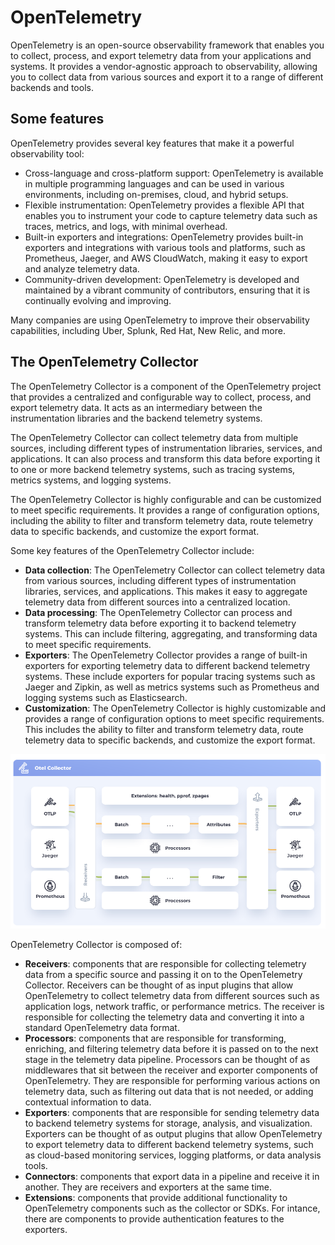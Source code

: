 # OpenTelemetry

OpenTelemetry is an open-source observability framework that enables you to collect, process, and export telemetry data from your applications and systems. It provides a vendor-agnostic approach to observability, allowing you to collect data from various sources and export it to a range of different backends and tools.

## Some features

OpenTelemetry provides several key features that make it a powerful observability tool:

* Cross-language and cross-platform support: OpenTelemetry is available in multiple programming languages and can be used in various environments, including on-premises, cloud, and hybrid setups.
* Flexible instrumentation: OpenTelemetry provides a flexible API that enables you to instrument your code to capture telemetry data such as traces, metrics, and logs, with minimal overhead.
* Built-in exporters and integrations: OpenTelemetry provides built-in exporters and integrations with various tools and platforms, such as Prometheus, Jaeger, and AWS CloudWatch, making it easy to export and analyze telemetry data.
* Community-driven development: OpenTelemetry is developed and maintained by a vibrant community of contributors, ensuring that it is continually evolving and improving.

Many companies are using OpenTelemetry to improve their observability capabilities, including Uber, Splunk, Red Hat, New Relic, and more.

## The OpenTelemetry Collector
The OpenTelemetry Collector is a component of the OpenTelemetry project that provides a centralized and configurable way to collect, process, and export telemetry data. It acts as an intermediary between the instrumentation libraries and the backend telemetry systems.

The OpenTelemetry Collector can collect telemetry data from multiple sources, including different types of instrumentation libraries, services, and applications. It can also process and transform this data before exporting it to one or more backend telemetry systems, such as tracing systems, metrics systems, and logging systems.

The OpenTelemetry Collector is highly configurable and can be customized to meet specific requirements. It provides a range of configuration options, including the ability to filter and transform telemetry data, route telemetry data to specific backends, and customize the export format.

Some key features of the OpenTelemetry Collector include:
* **Data collection**: The OpenTelemetry Collector can collect telemetry data from various sources, including different types of instrumentation libraries, services, and applications. This makes it easy to aggregate telemetry data from different sources into a centralized location.
* **Data processing**: The OpenTelemetry Collector can process and transform telemetry data before exporting it to backend telemetry systems. This can include filtering, aggregating, and transforming data to meet specific requirements.
* **Exporters**: The OpenTelemetry Collector provides a range of built-in exporters for exporting telemetry data to different backend telemetry systems. These include exporters for popular tracing systems such as Jaeger and Zipkin, as well as metrics systems such as Prometheus and logging systems such as Elasticsearch.
* **Customization**: The OpenTelemetry Collector is highly customizable and provides a range of configuration options to meet specific requirements. This includes the ability to filter and transform telemetry data, route telemetry data to specific backends, and customize the export format.

![Schema of the OpenTelemetry Collector](./images/otelcollector-schema.png)

OpenTelemetry Collector is composed of:
* **Receivers**:  components that are responsible for collecting telemetry data from a specific source and passing it on to the OpenTelemetry Collector. Receivers can be thought of as input plugins that allow OpenTelemetry to collect telemetry data from different sources such as application logs, network traffic, or performance metrics. The receiver is responsible for collecting the telemetry data and converting it into a standard OpenTelemetry data format.
* **Processors**: components that are responsible for transforming, enriching, and filtering telemetry data before it is passed on to the next stage in the telemetry data pipeline. Processors can be thought of as middlewares that sit between the receiver and exporter components of OpenTelemetry. They are responsible for performing various actions on telemetry data, such as filtering out data that is not needed, or adding contextual information to data.
* **Exporters**: components that are responsible for sending telemetry data to backend telemetry systems for storage, analysis, and visualization. Exporters can be thought of as output plugins that allow OpenTelemetry to export telemetry data to different backend telemetry systems, such as cloud-based monitoring services, logging platforms, or data analysis tools.
* **Connectors**: components that export data in a pipeline and receive it in another. They are receivers and exporters at the same time.
* **Extensions**:  components that provide additional functionality to OpenTelemetry components such as the collector or SDKs. For intance, there are components to provide authentication features to the exporters.
